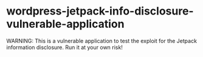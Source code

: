 # wordpress-jetpack-info-disclosure-vulnerable-application
WARNING: This is a vulnerable application to test the exploit for the Jetpack information disclosure. Run it at your own risk!
